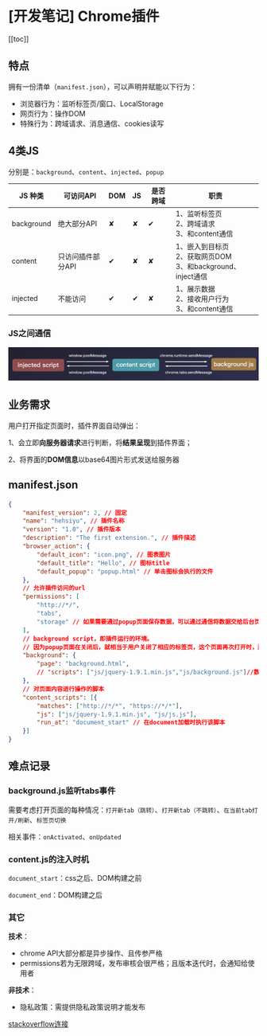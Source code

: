 # [开发笔记] Chrome插件

[[toc]]

## 特点
拥有一份清单（`manifest.json`），可以声明并赋能以下行为：
 - 浏览器行为：监听标签⻚/窗⼝、LocalStorage
 - ⽹页⾏为：操作DOM
 - 特殊⾏为：跨域请求、消息通信、cookies读写

## 4类JS
分别是：`background`、`content`、`injected`、`popup`

| JS 种类 | 可访问API | DOM | JS | 是否跨域 | 职责 |
| ------ | -------- | --- | --- | --- | --- |
| background | 绝大部分API | ✘ | ✘ | ✔ |  1、监听标签页<br />2、跨域请求<br />3、和content通信 |
| content | 只访问插件部分API | ✔ | ✘ | ✘ | 1、嵌入到目标页<br />2、获取网页DOM<br />3、和background、inject通信 |
| injected | 不能访问 | ✔ | ✔ | ✘ | 1、展示数据<br />2、接收用户行为<br />3、和content通信 |

<!-- | popup | 绝大部分API | ✘ | ✘ | ✔ | -->

### JS之间通信
![alt](./img/img-1.png)

## 业务需求
用户打开指定页面时，插件界面自动弹出：
 
 1、会立即**向服务器请求**进行判断，将**结果呈现**到插件界面；

 2、将界面的**DOM信息**以base64图片形式发送给服务器


## manifest.json
```json
{
    "manifest_version": 2, // 固定
    "name": "hehsiyu", // 插件名称
    "version": "1.0", // 插件版本
    "description": "The first extension.", // 插件描述
    "browser_action": {
        "default_icon": "icon.png", // 图表图片
        "default_title": "Hello", // 图标title
        "default_popup": "popup.html" // 单击图标会执行的文件
    },
    // 允许插件访问的url
    "permissions": [
        "http://*/",
        "tabs",
        "storage" // 如果需要通过popup页面保存数据，可以通过通信将数据交给后台页面处理；或者通过chrome.storage保存到用户的硬盘上。
    ],
    // background script，即插件运行的环境。
    // 因为popup页面在关闭后，就相当于用户关闭了相应的标签页，这个页面再次打开时，所有DOM和JS空间变量都将被重新创建。所以需要扩展实时处理数据，而不是在用户打开时才运行
    "background": {
        "page": "background.html",
        // "scripts": ["js/jquery-1.9.1.min.js","js/background.js"]//数组.chrome会在扩展启动时自动创建一个包含所有指定脚本的页面
    },
    // 对页面内容进行操作的脚本
    "content_scripts": [{
        "matches": ["http://*/*", "https://*/*"],
        "js": ["js/jquery-1.9.1.min.js", "js/js.js"],
        "run_at": "document_start" // 在document加载时执行该脚本
    }]
}
```

## 难点记录
### background.js监听tabs事件
需要考虑打开页面的每种情况：`打开新tab（跳转）`、`打开新tab（不跳转）`、`在当前tab打开/刷新`、`标签页切换`

相关事件：`onActivated`、`onUpdated`

### content.js的注入时机
`document_start`：css之后、DOM构建之前

`document_end`：DOM构建之后

### 其它
**技术**：
 - chrome API大部分都是异步操作、且传参严格
 - permissions若为无限跨域，发布审核会很严格；且版本迭代时，会通知给使用者

**非技术**：
 - 隐私政策：需提供隐私政策说明才能发布

[stackoverflow连接](https://stackoverflow.com/questions/5544256/chrome-extensionhow-to-pragmatically-open-the-popup-window-from-background-htm)